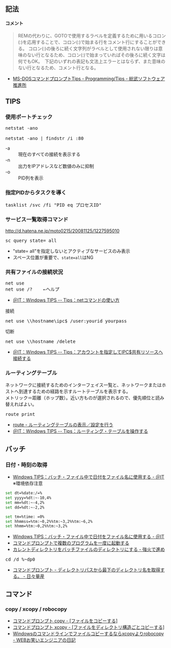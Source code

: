## 記法

#### コメント
> REMの代わりに、GOTOで使用するラベルを定義するために用いるコロン(:)を応用することで、コロン(:)で始まる行をコメント行にすることができる。
> コロン(:)の後ろに続く文字列がラベルとして使用されない限りは意味のない行となるため、コロン(:)で始まっていればその後ろに続く文字は何でもOK。　下記のいずれの表記も文法上エラーとはならず、また意味のない行となるため、コメント行となる。
- [MS-DOSコマンドプロンプトTips - Programming/Tips - 総武ソフトウェア推進所](http://smdn.jp/programming/tips/msdos_cmd_tips/)


## TIPS

### 使用ポートチェック

<pre>
netstat -ano

netstat -ano | findstr /i :80
</pre>

<dl>
  <dt>-a</dt>
  <dd>現在のすべての接続を表示する</dd>
  <dt>-n</dt>
  <dd>出力をIPアドレスなど数値のみに抑制</dd>
  <dt>-o</dt>
  <dd>PID列を表示</dd>
</dl>

### 指定PIDからタスクを導く

<pre>
tasklist /svc /fi "PID eq プロセスID"
</pre>

### サービス一覧取得コマンド

http://d.hatena.ne.jp/moto0215/20081125/1227595010
<pre>
sc query state= all
</pre>
- "state= all"を指定しないとアクティブなサービスのみ表示
- スペース位置が重要で、`state=all`はNG


### 共有ファイルの接続状況

<pre>
net use
net use /?    ←ヘルプ
</pre>
- [＠IT：Windows TIPS -- Tips：netコマンドの使い方](http://www.atmarkit.co.jp/fwin2k/win2ktips/258netcommand/netcommand.html)

接続
<pre>
net use \\hostname\ipc$ /user:yourid yourpass
</pre>
切断
<pre>
net use \\hostname /delete
</pre>
- [＠IT：Windows TIPS -- Tips：アカウントを指定してIPC$共有リソースへ接続する](http://www.atmarkit.co.jp/fwin2k/win2ktips/394ipcshare/ipcshare.html)

### ルーティングテーブル

ネットワークに接続するためのインターフェイス一覧と、ネットワークまたはホストへ到達するための経路を示すルートテーブルを表示する。<br>
メトリック＝距離（ホップ数）。近い方ものが選択されるので、優先順位と読み替えればよい。
<pre>
route print
</pre>
- [route - ルーティングテーブルの表示／設定を行う](http://www.atmarkit.co.jp/fnetwork/netcom/route/route.html)
- [＠IT：Windows TIPS -- Tips：ルーティング・テーブルを操作する](http://www.atmarkit.co.jp/fwin2k/win2ktips/266routing/routing.html)

## バッチ

### 日付・時刻の取得

- [Windows TIPS：バッチ・ファイル中で日付をファイル名に使用する - ＠IT](http://www.atmarkit.co.jp/ait/articles/0405/01/news002.html)
※環境依存注意
```bash
set dt=%date:/=%
set yyyy=%dt:~-10,4%
set mm=%dt:~-4,2%
set dd=%dt:~-2,2%

set tm=%time: =0%
set hhmmss=%tm:~0,2%%tm:~3,2%%tm:~6,2%
set hhmm=%tm:~0,2%%tm:~3,2%
```
- [Windows TIPS：バッチ・ファイル中で日付をファイル名に使用する - ＠IT](http://www.atmarkit.co.jp/ait/articles/0405/01/news002.html)
- [コマンドプロンプトで複数のプログラムを一度に起動する](http://cmd-pro.com/m_start.html)
- [カレントディレクトリをバッチファイルのディレクトリにする - 強火で進め](http://d.hatena.ne.jp/nakamura001/20090203/1233652705)
<pre>
cd /d %~dp0
</pre>
- [コマンドプロンプト - ディレクトリパスから最下のディレクトリ名を取得する。 - 日々量産](http://d.hatena.ne.jp/ryousanngata/20090913/1252824783)


## コマンド

### copy / xcopy / robocopy
- [コマンドプロンプト copy - [ファイルをコピーする]](http://www.k-tanaka.net/cmd/copy.php)
- [コマンドプロンプト xcopy - [ファイルをディレクトリ構造ごとコピーする]](http://www.k-tanaka.net/cmd/xcopy.php)
- [Windowsのコマンドラインでファイルコピーするならxcopyよりrobocopy - WEBお笑いエンジニアの日記](http://d.hatena.ne.jp/turkey_hate/20130712)
